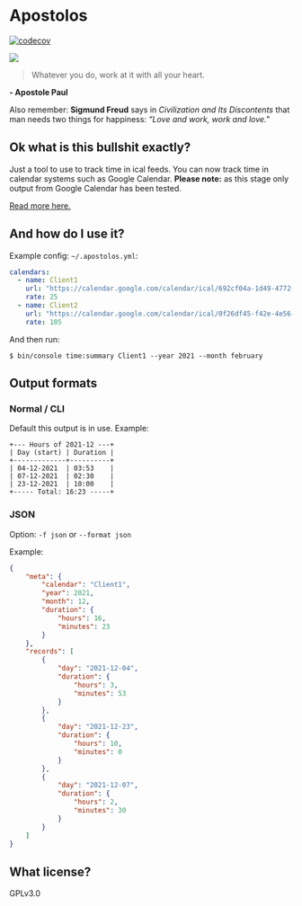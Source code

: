 # Apostolos

[![codecov](https://codecov.io/gh/StephanMeijer/Apostolos/branch/master/graph/badge.svg?token=X4DZUUYX3F)](https://codecov.io/gh/StephanMeijer/Apostolos)

![](https://www.kerknet.be/sites/default/files/styles/width_640/public/F2184g39_0.jpg)

> Whatever you do, work at it with all your heart.

**- Apostole Paul**

Also remember: **Sigmund Freud** says in _Civilization and Its Discontents_ that man needs two things for happiness: _“Love and work, work and love."_

## Ok what is this bullshit exactly?

Just a tool to use to track time in ical feeds. You can now track time in calendar systems such as Google Calendar. **Please note:** as this stage only output from Google Calendar has been tested.

[Read more here.](https://stephanmeijer.com/Apostolos/)

## And how do I use it?

Example config: `~/.apostolos.yml`:

```yml
calendars:
  - name: Client1
    url: "https://calendar.google.com/calendar/ical/692cf04a-1d49-4772-b09b-0ec324853277/basic.ics"
    rate: 25
  - name: Client2
    url: "https://calendar.google.com/calendar/ical/0f26df45-f42e-4e56-b495-67cb11f5ea91/basic.ics"
    rate: 105
```

And then run:

```
$ bin/console time:summary Client1 --year 2021 --month february
```

## Output formats

### Normal / CLI

Default this output is in use. Example:

```
+--- Hours of 2021-12 ---+
| Day (start) | Duration |
+-------------+----------+
| 04-12-2021  | 03:53    |
| 07-12-2021  | 02:30    |
| 23-12-2021  | 10:00    |
+----- Total: 16:23 -----+
```

### JSON

Option: `-f json` or `--format json`

Example:

```json
{
    "meta": {
        "calendar": "Client1",
        "year": 2021,
        "month": 12,
        "duration": {
            "hours": 16,
            "minutes": 23
        }
    },
    "records": [
        {
            "day": "2021-12-04",
            "duration": {
                "hours": 3,
                "minutes": 53
            }
        },
        {
            "day": "2021-12-23",
            "duration": {
                "hours": 10,
                "minutes": 0
            }
        },
        {
            "day": "2021-12-07",
            "duration": {
                "hours": 2,
                "minutes": 30
            }
        }
    ]
}
```

## What license?

GPLv3.0
